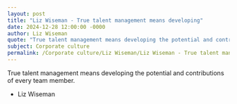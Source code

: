 ```yaml
---
layout: post
title: "Liz Wiseman - True talent management means developing"
date: 2024-12-28 12:00:00 -0000
author: Liz Wiseman
quote: "True talent management means developing the potential and contributions of every team member."
subject: Corporate culture
permalink: /Corporate culture/Liz Wiseman/Liz Wiseman - True talent management means developing
---
```


True talent management means developing the potential and contributions of every team member.

- Liz Wiseman
